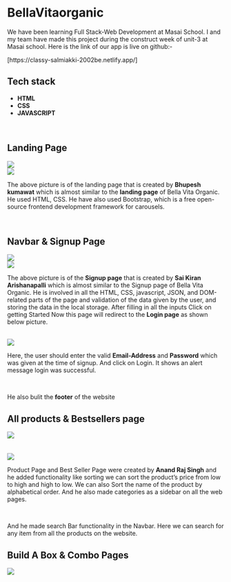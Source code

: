 # BellaVitaorganic

<p>We have been learning Full Stack-Web Development at Masai School. I and my team have made this project during the construct week of unit-3 at Masai school. Here is the link of our app is live on github:- </p> 
<p>[https://classy-salmiakki-2002be.netlify.app/]</p>


## Tech stack
<ul>
<li><b>HTML</b></li>
<li><b>CSS</b></li>
<li><b>JAVASCRIPT</b></li>
</ul>
<br>

## Landing Page
<img src="https://miro.medium.com/max/875/0*qUhG-ilpDuHN0tF3.png">
<br>
<img src="https://miro.medium.com/max/875/0*oO2QIc8msuU6MHZi.png">
<br>

<p>The above picture is of the landing page that is created by <b>Bhupesh kumawat</b> which is almost similar to the <b>landing page</b> of Bella Vita Organic. He used HTML, CSS. He have also used Bootstrap, which is a free open-source frontend development framework for carousels.</p>
<br>

## Navbar & Signup Page
<img src="https://miro.medium.com/max/875/0*NfdcxCdwNGN7CB34.png">
<br>
<img src="https://miro.medium.com/max/875/0*QqYPvYyR1pDmzR7C.png">
<br>
<p>The above picture is of the <b>Signup page</b> that is created by <b>Sai Kiran Arishanapalli</b> which is almost similar to the Signup page of Bella Vita Organic. He is involved in all the HTML, CSS, javascript, JSON, and DOM-related parts of the page and validation of the data given by the user, and storing the data in the local storage. After filling in all the inputs Click on getting Started Now this page will redirect to the <b>Login page</b> as shown below picture.</p>

<br>

<img src="https://miro.medium.com/max/875/0*6VZMvQhoM3UbKS2D.png">
<br>
<p>Here, the user should enter the valid <b>Email-Address</b> and <b>Password</b> which was given at the time of signup. And click on Login. It shows an alert message login was successful.</p>
<br>
<p>He also bulit the <b>footer</b> of the website</P>

## All products & Bestsellers page

<img src="https://miro.medium.com/max/875/0*xT0US8DpBIM0t53u.png">
<br>
<br>
<br>
<img src="https://miro.medium.com/max/875/0*VDXYFr04kj_nxZX2.png">
<br>
<p>Product Page and Best Seller Page were created by <b>Anand Raj Singh</b> and he added functionality like sorting we can sort the product’s price from low to high and high to low. We can also Sort the name of the product by alphabetical order. And he also made categories as a sidebar on all the web pages.</p>
<br>
<p>And he made search Bar functionality in the Navbar. Here we can search for any item from all the products on the website.</p>

## Build A Box & Combo Pages
<img src="https://miro.medium.com/max/875/0*e3Q1m0I7x6X-FQ4U.png">